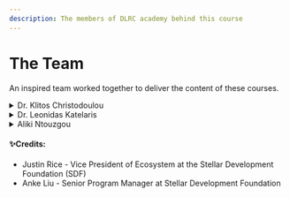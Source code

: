 ```yaml
---
description: The members of DLRC academy behind this course
---
```


# The Team

An inspired team worked together to deliver the content of these courses.

<details>

<summary>Dr.  Klitos Christodoulou</summary>

![](../../../.gitbook/assets/klitos.jpg)

_**Scientific Lab Leader**_

_Twitter:_ [_klitoschr_](https://twitter.com/klitoschr)__

__

**Dr. Klitos Christodoulou** is a faculty member at the Department of Management and MIS – Digital Currency, at the University of Nicosia (UNIC). He is also a research faculty at the Institute For the Future (IFF) at the same University since 2018.

He holds a B.Sc. in Computer Science and an M.Sc. in Advanced Computer Science – with specialisation in Advanced Applications, both from the University of Manchester, UK. In 2014, Klitos obtained his Ph.D. in Computer Science from the School of Computer Science at the University of Manchester, UK. He has been an adjunct staff member of the Information Management Group (IMG) in the School of Computer Science, at the University of Manchester where he engaged in various research and teaching activities.

Klitos has served in the Program Committee of a variety of conferences. Currently, he serves as an Associate Editor at the Frontiers in Blockchain Journal and Guest Editor on the special issue of Future Internet (MDPI Journal) on Blockchain Applications.

His research interests span both Data Management challenges, with a focus on Machine Learning techniques, and Distributed Ledger Technologies; with an emphasis on Blockchain ledgers. He has given numerous invited talks and tutorials involved Blockchain technologies. Klitos teaches a course on Blockchain Applications under UNIC’s MSc in Digital Currency programme.

</details>

<details>

<summary>Dr.  Leonidas Katelaris</summary>

![](../../../.gitbook/assets/nounpunk.jpg)__

_**IFF Post-doctoral Researcher, Activity Manager CEPOL**_&#x20;

_Twitter:_ [_katelarisl_](https://twitter.com/katelarisL)

Dr Leonidas Katelaris is a post-doctoral researcher at Institute For the Future (IFF) at University of Nicosia. He joined Institute For the Future (IFF) at University of Nicosia in 2019 as a Researcher participating in EU projects with focus in the areas of Blockchains, DLTs, NFTs and the Metaverse. His contribution at Institute For the Future (IFF) at University of Nicosia is disturbed between different roles and responsibilities including among others:

* The support at the world leading Blockchain and Digital Currency MSc program at University of Nicosia as Teaching Assistance&#x20;
* Member of the team behind the Open Metaverse Initiative (OMI) of University of Nicosia and the  world’s first university course to be delivered exclusively on-chain and in the metaverse (aka NFTs and the Metaverse MOOC)
* Activity Manager for the European Union Agency for Law Enforcement Training (CEPOL) training course hosted by University of Nicosia
* Researcher at Distributed Ledgers Research Centre (DLRC)&#x20;

He holds a B.Sc. and M.Sc. in Digital Systems – with specialization in Network Oriented Systems both from the University of Piraeus. His M.Sc. thesis was in the topic of “Optimized Resource Provisioning based on Collective Intelligence in Service Level Agreements in Cloud Computing”. Leonidas obtained his Ph.D. in Information Systems from the Department of Digital Systems at the University of Piraeus with the title “Innovative Customer Behaviour Forecasting Framework for Subscription-based Organizations”. His areas of expertise are Information Systems, Blockchain, DLTs, Non-fungible Tokens (NFTs) and the Metaverse where he has authored/co-authored scientific publications.Dr. Leonidas Katelaris is a post-doctoral researcher at the Institute for the Future (IFF) at the University of Nicosia. He has played a crucial role in the successful implementation of UNIC's open course on NFTs and the Metaverse, marking the first-ever university course to be delivered on-chain and within the metaverse. Leonidas joined the Institute for the Future (IFF) at the University of Nicosia in 2019 as a researcher, participating in EU projects with a focus on blockchains, DLTs, NFTs, and the Metaverse. His contributions to the Institute for the Future (IFF) at the University of Nicosia span various roles and responsibilities, including:

* Lecturer/Trainer for the Cyprus Police course on investigations in digital currencies
* Activity Manager for the European Union Agency for Law Enforcement Training (CEPOL) training course hosted by the University of Nicosia
* Teaching Assistant for the world leading Blockchain and Digital Currency MSc program at the University of Nicosia
* Researcher at the Distributed Ledgers Research Centre (DLRC)
* Member of the team behind the Open Metaverse Initiative (OMI) at the University of Nicosia

He holds a B.Sc. and M.Sc. in Digital Systems, both with a specialization in Network Oriented Systems from the University of Piraeus. His M.Sc. thesis focused on "Optimized Resource Provisioning based on Collective Intelligence in Service Level Agreements in Cloud Computing." Leonidas obtained his Ph.D. in Information Systems from the Department of Digital Systems at the University of Piraeus, where his dissertation was titled "Innovative Customer Behavior Forecasting Framework for Subscription-based Organizations." His areas of expertise include Information Systems, Blockchain, DLTs, Non-fungible Tokens (NFTs), and the Metaverse, and he has authored and co-authored numerous scientific publications in these domains.

</details>

<details>

<summary>Aliki Ntouzgou</summary>

![](../../../.gitbook/assets/aliki.jpeg)

_**Research Assistant**_

Aliki Ntouzgou is a research assistant at the Institute for the Future and a member of the DLRC team.

Aliki is a graduate of the Department of Management Science and Technology of Athens University of Economics and Business. She majored in Software and Data Analysis Technologies while her thesis topic was “Types of biases in the datasets”. During her academic studies, she developed an interest in data structures and cryptography, along with data science. Subsequently, she was intrigued by distributed ledger technology. Wanting to navigate in both of these fields, she worked as an intern at Code4Thought, an AI advisory company. More specifically, she conducted a competitive analysis regarding PyThia, the company's AI advisory tool which detects bias metrics in systems, and presented proposals regarding the improvement of the company's AI tool.

After graduation, she kick-started her professional career in the blockchain space, having now a 1½-year experience working for the Institute for the Future (University of Nicosia), as a member of the Distributed Ledger Research Center and the European Blockchain Observatory and Forum.

</details>

#### ✨Credits:&#x20;

* Justin Rice - Vice President of Ecosystem at the Stellar Development Foundation (SDF)
* Anke Liu - Senior Program Manager at Stellar Development Foundation

